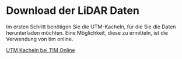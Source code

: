 # Download der LiDAR Daten

Im ersten Schritt benötigen Sie die UTM-Kacheln, für die Sie die Daten herunterladen möchten. Eine Möglichkeit, diese zu ermitteln, ist die Verwendung von tim online.

[UTM Kacheln bei TIM Online](https://www.tim-online.nrw.de/tim-online2/?bg=basemapDE&bbox=358078,5718825,371232,5726121&center=364655,5722473&wms=https://www.wms.nrw.de/geobasis/wms_nw_utm_kacheln,nw_utm_kacheln_1km,nw_utm_kacheln_2km,nw_utm_kacheln_4km,nw_utm_kacheln_8km,nw_utm_kacheln_16km)
